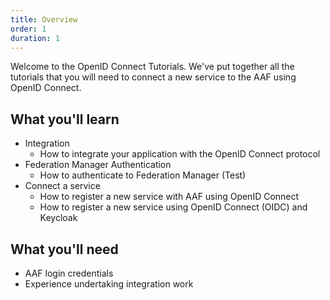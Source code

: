 ```yaml
---
title: Overview
order: 1
duration: 1
---
```


Welcome to the OpenID Connect Tutorials. We've put together all the tutorials that you will need to connect a new service to the AAF using OpenID Connect.

## What you'll learn
- Integration
  - How to integrate your application with the OpenID Connect protocol
- Federation Manager Authentication
  - How to authenticate to Federation Manager (Test)
- Connect a service
  - How to register a new service with AAF using OpenID Connect
  - How to register a new service using OpenID Connect (OIDC) and Keycloak

## What you'll need
- AAF login credentials
- Experience undertaking integration work